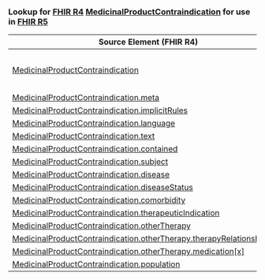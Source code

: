 ### Lookup for [FHIR R4](https://hl7.org/fhir/R4/) [MedicinalProductContraindication](https://hl7.org/fhir/R4/MedicinalProductContraindication.html) for use in [FHIR R5](https://hl7.org/fhir/R5/)

| Source Element (FHIR R4) | Usage | Target |
| -------------- | ----- | ------ |
| [MedicinalProductContraindication](https://hl7.org/fhir/R4/MedicinalProductContraindication.html#resource) | `UseExtension` | [http://hl7.org/fhir/4.0/StructureDefinition/extension-MedicinalProductContraindication](StructureDefinition-ext-R4-MedicinalProductContraindication.html) |
| [MedicinalProductContraindication.meta](https://hl7.org/fhir/R4/MedicinalProductContraindication.html#resource) | `UseBasicElement` | [Resource.meta](https://hl7.org/fhir/R5/Resource.html#resource) |
| [MedicinalProductContraindication.implicitRules](https://hl7.org/fhir/R4/MedicinalProductContraindication.html#resource) | `UseBasicElement` | [Resource.implicitRules](https://hl7.org/fhir/R5/Resource.html#resource) |
| [MedicinalProductContraindication.language](https://hl7.org/fhir/R4/MedicinalProductContraindication.html#resource) | `UseBasicElement` | [Resource.language](https://hl7.org/fhir/R5/Resource.html#resource) |
| [MedicinalProductContraindication.text](https://hl7.org/fhir/R4/MedicinalProductContraindication.html#resource) | `UseBasicElement` | [DomainResource.text](https://hl7.org/fhir/R5/DomainResource.html#resource) |
| [MedicinalProductContraindication.contained](https://hl7.org/fhir/R4/MedicinalProductContraindication.html#resource) | `UseBasicElement` | [DomainResource.contained](https://hl7.org/fhir/R5/DomainResource.html#resource) |
| [MedicinalProductContraindication.subject](https://hl7.org/fhir/R4/MedicinalProductContraindication.html#resource) | `UseBasicElement` | [Basic.subject](https://hl7.org/fhir/R5/Basic.html#resource) |
| [MedicinalProductContraindication.disease](https://hl7.org/fhir/R4/MedicinalProductContraindication.html#resource) | `UseExtensionFromAncestor` | - |
| [MedicinalProductContraindication.diseaseStatus](https://hl7.org/fhir/R4/MedicinalProductContraindication.html#resource) | `UseExtensionFromAncestor` | - |
| [MedicinalProductContraindication.comorbidity](https://hl7.org/fhir/R4/MedicinalProductContraindication.html#resource) | `UseExtensionFromAncestor` | - |
| [MedicinalProductContraindication.therapeuticIndication](https://hl7.org/fhir/R4/MedicinalProductContraindication.html#resource) | `UseExtensionFromAncestor` | - |
| [MedicinalProductContraindication.otherTherapy](https://hl7.org/fhir/R4/MedicinalProductContraindication.html#resource) | `UseExtensionFromAncestor` | - |
| [MedicinalProductContraindication.otherTherapy.therapyRelationshipType](https://hl7.org/fhir/R4/MedicinalProductContraindication.html#resource) | `UseExtensionFromAncestor` | - |
| [MedicinalProductContraindication.otherTherapy.medication[x]](https://hl7.org/fhir/R4/MedicinalProductContraindication.html#resource) | `UseExtensionFromAncestor` | - |
| [MedicinalProductContraindication.population](https://hl7.org/fhir/R4/MedicinalProductContraindication.html#resource) | `UseExtensionFromAncestor` | - |
